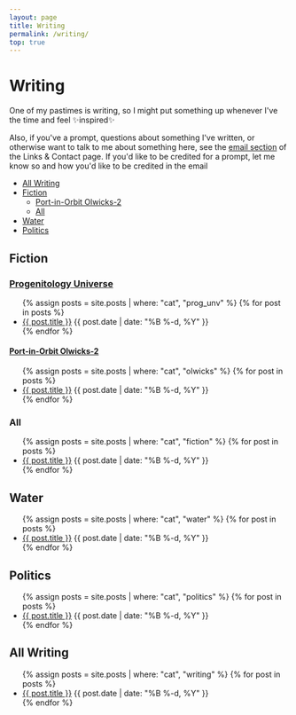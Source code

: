 ```yaml
---
layout: page
title: Writing
permalink: /writing/
top: true
---
```


# Writing

One of my pastimes is writing, so I might put something up whenever I've the time and feel ✨inspired✨

Also, if you've a prompt, questions about something I've written, or otherwise want to talk to me about something here, see the [email section](/contact/#email) of the Links & Contact page. If you'd like to be credited for a prompt, let me know so and how you'd like to be credited in the email

- [All Writing](#all-writing)
- [Fiction](#fiction)
    - [Port-in-Orbit Olwicks-2](#port-in-orbit-olwicks-2)
    - [All](#all)
- [Water](#water)
- [Politics](#politics)

## Fiction

### [Progenitology Universe](progenitology/)

<div id="progenitology">
<ul>
{% assign posts = site.posts | where: "cat", "prog_unv" %}
{% for post in posts %}
<li><a href="{{ post.url }}">{{ post.title }}</a> <time class="publish-date" datetime="{{ post.date | date: '%F' }}">{{ post.date | date: "%B %-d, %Y" }}</time></li>
{% endfor %}
</ul>
</div>

#### [Port-in-Orbit Olwicks-2](olwicks/)

<div id="olwicks">
<ul>
{% assign posts = site.posts | where: "cat", "olwicks" %}
{% for post in posts %}
<li><a href="{{ post.url }}">{{ post.title }}</a> <time class="publish-date" datetime="{{ post.date | date: '%F' }}">{{ post.date | date: "%B %-d, %Y" }}</time></li>
{% endfor %}
</ul>
</div>

### All

<div id="all-fiction">
<ul>
{% assign posts = site.posts | where: "cat", "fiction" %}
{% for post in posts %}
<li><a href="{{ post.url }}">{{ post.title }}</a> <time class="publish-date" datetime="{{ post.date | date: '%F' }}">{{ post.date | date: "%B %-d, %Y" }}</time></li>
{% endfor %}
</ul>
</div>

## Water

<div id="water">
<ul>
{% assign posts = site.posts | where: "cat", "water" %}
{% for post in posts %}
<li><a href="{{ post.url }}">{{ post.title }}</a> <time class="publish-date" datetime="{{ post.date | date: '%F' }}">{{ post.date | date: "%B %-d, %Y" }}</time></li>
{% endfor %}
</ul>
</div>

## Politics

<div id="politics">
<ul>
{% assign posts = site.posts | where: "cat", "politics" %}
{% for post in posts %}
<li><a href="{{ post.url }}">{{ post.title }}</a> <time class="publish-date" datetime="{{ post.date | date: '%F' }}">{{ post.date | date: "%B %-d, %Y" }}</time></li>
{% endfor %}
</ul>
</div>

## All Writing

<ul>
{% assign posts = site.posts | where: "cat", "writing" %}
{% for post in posts %}
<li><a href="{{ post.url }}">{{ post.title }}</a> <time class="publish-date" datetime="{{ post.date | date: '%F' }}">{{ post.date | date: "%B %-d, %Y" }}</time></li>
{% endfor %}
</ul>
